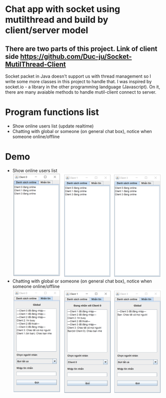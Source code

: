 # Chat app with socket using mutilthread and build by client/server model
There are two parts of this project.
Link of client side https://github.com/Duc-ju/Socket-MutilThread-Client
-----
Socket packet in Java doesn't support us with thread management so I write some more classes in this project to handle that.
I was inspired by socket.io - a library in the other programming landguage (Javascript). On it, there are many avaiable methods to handle mutil-client connect to server.
# Program functions list
 - Show online users list (update realtime)
 - Chatting with global or someone (on general chat box), notice when someone online/offline
# Demo
 - Show online users list
![Screenshot](/demo-image/1.PNG)
 - Chatting with global or someone (on general chat box), notice when someone online/offline
![Screenshot](/demo-image/2.PNG)
